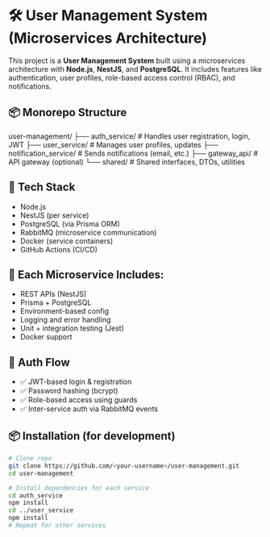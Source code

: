 # 🛠️ User Management System (Microservices Architecture)

This project is a **User Management System** built using a microservices architecture with **Node.js**, **NestJS**, and **PostgreSQL**. It includes features like authentication, user profiles, role-based access control (RBAC), and notifications.

## 📦 Monorepo Structure

user-management/
├── auth_service/ # Handles user registration, login, JWT
├── user_service/ # Manages user profiles, updates
├── notification_service/ # Sends notifications (email, etc.)
├── gateway_api/ # API gateway (optional)
└── shared/ # Shared interfaces, DTOs, utilities
## 🚀 Tech Stack

- Node.js
- NestJS (per service)
- PostgreSQL (via Prisma ORM)
- RabbitMQ (microservice communication)
- Docker (service containers)
- GitHub Actions (CI/CD)

## 📁 Each Microservice Includes:

- REST APIs (NestJS)
- Prisma + PostgreSQL
- Environment-based config
- Logging and error handling
- Unit + integration testing (Jest)
- Docker support

## 🔐 Auth Flow

- ✅ JWT-based login & registration
- ✅ Password hashing (bcrypt)
- ✅ Role-based access using guards
- ✅ Inter-service auth via RabbitMQ events

## 📦 Installation (for development)

```bash
# Clone repo
git clone https://github.com/<your-username>/user-management.git
cd user-management

# Install dependencies for each service
cd auth_service
npm install
cd ../user_service
npm install
# Repeat for other services